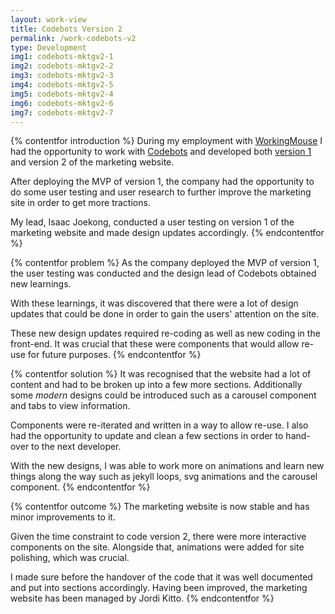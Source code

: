 ```yaml
---
layout: work-view
title: Codebots Version 2
permalink: /work-codebots-v2
type: Development
img1: codebots-mktgv2-1
img2: codebots-mktgv2-2
img3: codebots-mktgv2-3
img4: codebots-mktgv2-5
img5: codebots-mktgv2-4
img6: codebots-mktgv2-6
img7: codebots-mktgv2-7
---
```


{% contentfor introduction %}
During my employment with <a href="/workingmouse" target="_blank">WorkingMouse</a> I had the opportunity to work with <a href="/codebotsmarketing">Codebots</a> and developed both <a href="/work-codebots-v1">version 1</a> and version 2 of the marketing website.

After deploying the MVP of version 1, the company had the opportunity to do some user testing and user research to further improve the marketing site in order to get more tractions.

My lead, Isaac Joekong, conducted a user testing on version 1 of the marketing website and made design updates accordingly.
{% endcontentfor %}

{% contentfor problem %}
As the company deployed the MVP of version 1, the user testing was conducted and the design lead of Codebots obtained new learnings.

With these learnings, it was discovered that there were a lot of design updates that could be done in order to gain the users' attention on the site.

These new design updates required re-coding as well as new coding in the front-end. It was crucial that these were components that would allow re-use for future purposes.
{% endcontentfor %}

{% contentfor solution %}
It was recognised that the website had a lot of content and had to be broken up into a few more sections. Additionally some _modern_ designs could be introduced such as a carousel component and tabs to view information.

Components were re-iterated and written in a way to allow re-use. I also had the opportunity to update and clean a few sections in order to hand-over to the next developer.

With the new designs, I was able to work more on animations and learn new things along the way such as jekyll loops, svg animations and the carousel component.
{% endcontentfor %}

{% contentfor outcome %}
The marketing website is now stable and has minor improvements to it.

Given the time constraint to code version 2, there were more interactive components on the site. Alongside that, animations were added for site polishing, which was crucial.

I made sure before the handover of the code that it was well documented and put into sections accordingly. Having been improved, the marketing website has been managed by Jordi Kitto.
{% endcontentfor %}
